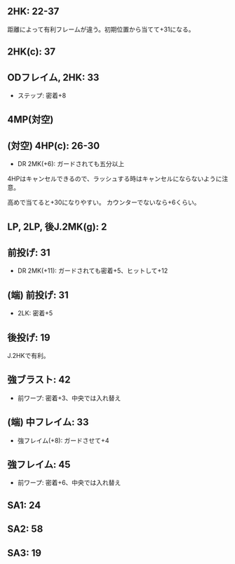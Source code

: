 ## 2HK: 22-37

距離によって有利フレームが違う。初期位置から当てて+31になる。

## 2HK(c): 37

## ODフレイム, 2HK: 33

- ステップ: 密着+8

## 4MP(対空)

## (対空) 4HP(c): 26-30

- DR 2MK(+6): ガードされても五分以上

4HPはキャンセルできるので、ラッシュする時はキャンセルにならないように注意。

高めで当てると+30になりやすい。
カウンターでないなら+6くらい。

## LP, 2LP, 後J.2MK(g): 2

## 前投げ: 31

- DR 2MK(+11): ガードされても密着+5、ヒットして+12

## (端) 前投げ: 31

- 2LK: 密着+5

## 後投げ: 19

J.2HKで有利。

## 強ブラスト: 42

- 前ワープ: 密着+3、中央では入れ替え

## (端) 中フレイム: 33

- 強フレイム(+8): ガードさせて+4

## 強フレイム: 45

- 前ワープ: 密着+6、中央では入れ替え

## SA1: 24

## SA2: 58

## SA3: 19
